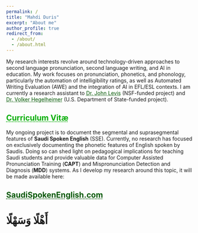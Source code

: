 ```yaml
---
permalink: /
title: "Mahdi Duris"
excerpt: "About me"
author_profile: true
redirect_from: 
  - /about/
  - /about.html
---
```


My research interests revolve around technology-driven approaches to second language pronunciation, second language writing, and AI in education. My work focuses on pronunciation, phonetics, and phonology, particularly the automation of intelligibility ratings, as well as Automated Writing Evaluation (AWE) and the integration of AI in EFL/ESL contexts. I am currently a research assistant to <a href="https://scholar.google.com/citations?user=Z9d6h_YAAAAJ" target="_blank" style="text-align: center; color: #005700; text-decoration: underline;text-decoration-style: dotted;">Dr. John Levis</a> (NSF-funded project) and <a href="https://scholar.google.com/citations?user=uu4KGj8AAAAJ" target="_blank" style="text-align: center; color: #005700; text-decoration: underline;text-decoration-style: dotted;">Dr. Volker Hegelheimer</a> (U.S. Department of State-funded project).<br/>
## <a href="https://mahdiduris.github.io/files/2 AR 04_2024 CV.pdf" target="_blank" style="text-align: center; color: #00ad00; text-decoration: underline;text-decoration-style: dotted;">Curriculum Vitæ</a><br/>

My ongoing project is to document the segmental and suprasegmental features of **<nobr>Saudi Spoken English</nobr>** (SSE). Currently, no research has focused on exclusively documenting the phonetic features of English spoken by Saudis. Doing so can shed light on pedagogical implications for teaching Saudi students and provide valuable data for Computer Assisted Pronunciation Training (**CAPT**) and Mispronunciation Detection and Diagnosis (**MDD**) systems. As I develop my research around this topic, it will be made available here:<br/>
## <a href="https://saudispokenenglish.com" target="_blank" style="text-align: center; color: #005700; text-decoration: underline;text-decoration-style: dotted;">SaudiSpokenEnglish.com</a>

# أَهْلًا وَسَهْلًا
